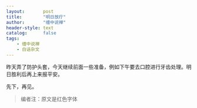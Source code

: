 ```yaml
---
layout:       post
title:        "明日放疗"
author:       "缠中说禅"
header-style: text
catalog:      false
tags:
    - 缠中说禅
    - 白话杂文
---
```


昨天弄了防护头套，今天继续前面一些准备，例如下午要去口腔进行牙齿处理。明日胜利后再上来报平安。



先下，再见。



> 编者注：原文是红色字体
